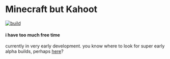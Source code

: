 # Minecraft but Kahoot
[![build](https://github.com/APie357/Minecraft-but-Kahoot/actions/workflows/build.yml/badge.svg)](https://github.com/APie357/Minecraft-but-Kahoot/actions/workflows/build.yml)

#### i have too much free time

currently in very early development. you know where to look for super early alpha builds, perhaps [here](https://github.com/APie357/Minecraft-but-Kahoot/actions)?
